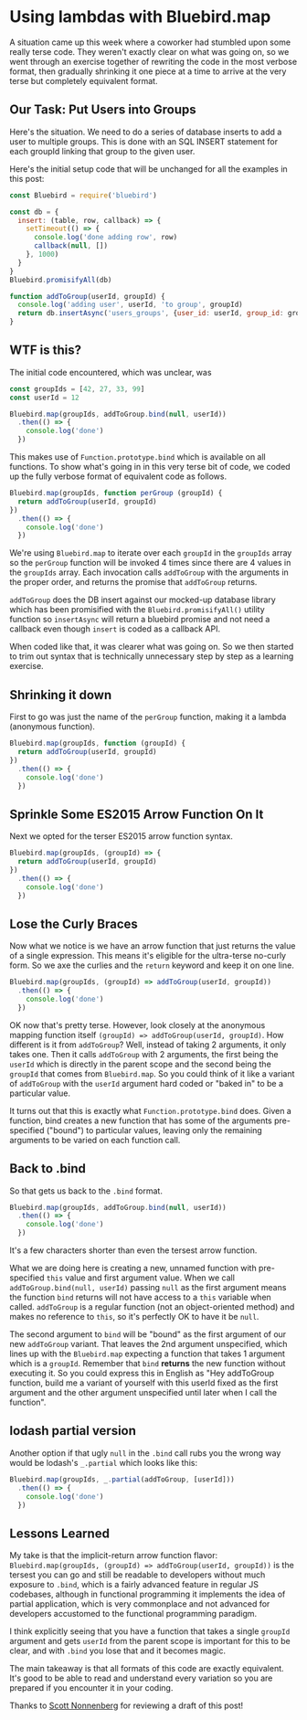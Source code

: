 # Using lambdas with Bluebird.map

A situation came up this week where a coworker had stumbled upon some really terse code. They weren't exactly clear on what was going on, so we went through an exercise together of rewriting the code in the most verbose format, then gradually shrinking it one piece at a time to arrive at the very terse but completely equivalent format.

## Our Task: Put Users into Groups

Here's the situation. We need to do a series of database inserts to add a user to multiple groups. This is done with an SQL INSERT statement for each groupId linking that group to the given user.

Here's the initial setup code that will be unchanged for all the examples in this post:

```js
const Bluebird = require('bluebird')

const db = {
  insert: (table, row, callback) => {
    setTimeout(() => {
      console.log('done adding row', row)
      callback(null, [])
    }, 1000)
  }
}
Bluebird.promisifyAll(db)

function addToGroup(userId, groupId) {
  console.log('adding user', userId, 'to group', groupId)
  return db.insertAsync('users_groups', {user_id: userId, group_id: groupId})
}
```

## WTF is this?

The initial code encountered, which was unclear, was

```js
const groupIds = [42, 27, 33, 99]
const userId = 12

Bluebird.map(groupIds, addToGroup.bind(null, userId))
  .then(() => {
    console.log('done')
  })
```

This makes use of `Function.prototype.bind` which is available on all functions. To show what's going in in this very terse bit of code, we coded up the fully verbose format of equivalent code as follows.

```js
Bluebird.map(groupIds, function perGroup (groupId) {
  return addToGroup(userId, groupId)
})
  .then(() => {
    console.log('done')
  })
```

We're using `Bluebird.map` to iterate over each `groupId` in the `groupIds` array so the `perGroup` function will be invoked 4 times since there are 4 values in the `groupIds` array. Each invocation calls `addToGroup` with the arguments in the proper order, and returns the promise that `addToGroup` returns.

`addToGroup` does the DB insert against our mocked-up database library which has been promisified with the `Bluebird.promisifyAll()` utility function so `insertAsync` will return a bluebird promise and not need a callback even though `insert` is coded as a callback API.

When coded like that, it was clearer what was going on. So we then started to trim out syntax that is technically unnecessary step by step as a learning exercise.

## Shrinking it down

First to go was just the name of the `perGroup` function, making it a lambda (anonymous function).

```js
Bluebird.map(groupIds, function (groupId) {
  return addToGroup(userId, groupId)
})
  .then(() => {
    console.log('done')
  })
```

## Sprinkle Some ES2015 Arrow Function On It

Next we opted for the terser ES2015 arrow function syntax.

```js
Bluebird.map(groupIds, (groupId) => {
  return addToGroup(userId, groupId)
})
  .then(() => {
    console.log('done')
  })
```

## Lose the Curly Braces

Now what we notice is we have an arrow function that just returns the value of a single expression. This means it's eligible for the ultra-terse no-curly form. So we axe the curlies and the `return` keyword and keep it on one line.

```js
Bluebird.map(groupIds, (groupId) => addToGroup(userId, groupId))
  .then(() => {
    console.log('done')
  })
```

OK now that's pretty terse. However, look closely at the anonymous mapping function itself `(groupId) => addToGroup(userId, groupId)`. How different is it from `addToGroup`? Well, instead of taking 2 arguments, it only takes one. Then it calls `addToGroup` with 2 arguments, the first being the `userId` which is directly in the parent scope and the second being the `groupId` that comes from `Bluebird.map`. So you could think of it like a variant of `addToGroup` with the `userId` argument hard coded or "baked in" to be a particular value.

It turns out that this is exactly what `Function.prototype.bind` does. Given a function, bind creates a new function that has some of the arguments pre-specified ("bound") to particular values, leaving only the remaining arguments to be varied on each function call.

## Back to .bind

So that gets us back to the `.bind` format.

```js
Bluebird.map(groupIds, addToGroup.bind(null, userId))
  .then(() => {
    console.log('done')
  })
```

It's a few characters shorter than even the tersest arrow function.

What we are doing here is creating a new, unnamed function with pre-specified `this` value and first argument value. When we call `addToGroup.bind(null, userId)` passing `null` as the first argument means the function `bind` returns will not have access to a `this` variable when called. `addToGroup` is a regular function (not an object-oriented method) and makes no reference to `this`, so it's perfectly OK to have it be `null`.

 The second argument to `bind` will be "bound" as the first argument of our new `addToGroup` variant. That leaves the 2nd argument unspecified, which lines up with the `Bluebird.map` expecting a function that takes 1 argument which is a `groupId`. Remember that `bind` **returns** the new function without executing it. So you could express this in English as "Hey addToGroup function, build me a variant of yourself with this userId fixed as the first argument and the other argument unspecified until later when I call the function".

## lodash partial version

Another option if that ugly `null` in the `.bind` call rubs you the wrong way would be lodash's `_.partial` which looks like this:


```js
Bluebird.map(groupIds, _.partial(addToGroup, [userId]))
  .then(() => {
    console.log('done')
  })
```


## Lessons Learned

My take is that the implicit-return arrow function flavor: `Bluebird.map(groupIds, (groupId) => addToGroup(userId, groupId))` is the tersest you can go and still be readable to developers without much exposure to `.bind`, which is a fairly advanced feature in regular JS codebases, although in functional programming it implements the idea of partial application, which is very commonplace and not advanced for developers accustomed to the functional programming paradigm.

I think explicitly seeing that you have a function that takes a single `groupId` argument and gets `userId` from the parent scope is important for this to be clear, and with `.bind` you lose that and it becomes magic.

The main takeaway is that all formats of this code are exactly equivalent. It's good to be able to read and understand every variation so you are prepared if you encounter it in your coding.

Thanks to [Scott Nonnenberg](https://scottnonnenberg.com/) for reviewing a draft of this post!
